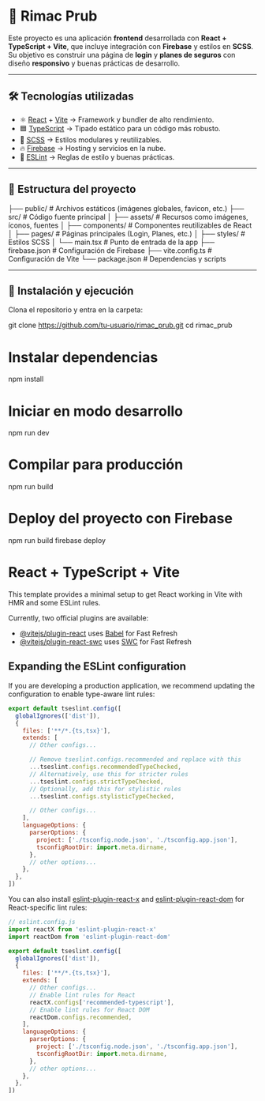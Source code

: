 # 🌟 Rimac Prub

Este proyecto es una aplicación **frontend** desarrollada con **React + TypeScript + Vite**, que incluye integración con **Firebase** y estilos en **SCSS**.  
Su objetivo es construir una página de **login** y **planes de seguros** con diseño **responsivo** y buenas prácticas de desarrollo.

---

## 🛠️ Tecnologías utilizadas
- ⚛️ [React](https://react.dev/) + [Vite](https://vitejs.dev/) → Framework y bundler de alto rendimiento.  
- 🟦 [TypeScript](https://www.typescriptlang.org/) → Tipado estático para un código más robusto.  
- 🎨 [SCSS](https://sass-lang.com/) → Estilos modulares y reutilizables.  
- 🔥 [Firebase](https://firebase.google.com/) → Hosting y servicios en la nube.  
- 📏 [ESLint](https://eslint.org/) → Reglas de estilo y buenas prácticas.  

---

## 📂 Estructura del proyecto

├── public/            # Archivos estáticos (imágenes globales, favicon, etc.)
├── src/               # Código fuente principal
│   ├── assets/        # Recursos como imágenes, íconos, fuentes
│   ├── components/    # Componentes reutilizables de React
│   ├── pages/         # Páginas principales (Login, Planes, etc.)
│   ├── styles/        # Estilos SCSS
│   └── main.tsx       # Punto de entrada de la app
├── firebase.json      # Configuración de Firebase
├── vite.config.ts     # Configuración de Vite
└── package.json       # Dependencias y scripts


---

## 🚀 Instalación y ejecución

Clona el repositorio y entra en la carpeta:


git clone https://github.com/tu-usuario/rimac_prub.git
cd rimac_prub


# Instalar dependencias
npm install

# Iniciar en modo desarrollo
npm run dev

# Compilar para producción
npm run build

# Deploy del proyecto con Firebase
npm run build
firebase deploy


# React + TypeScript + Vite

This template provides a minimal setup to get React working in Vite with HMR and some ESLint rules.

Currently, two official plugins are available:

- [@vitejs/plugin-react](https://github.com/vitejs/vite-plugin-react/blob/main/packages/plugin-react) uses [Babel](https://babeljs.io/) for Fast Refresh
- [@vitejs/plugin-react-swc](https://github.com/vitejs/vite-plugin-react/blob/main/packages/plugin-react-swc) uses [SWC](https://swc.rs/) for Fast Refresh

## Expanding the ESLint configuration

If you are developing a production application, we recommend updating the configuration to enable type-aware lint rules:

```js
export default tseslint.config([
  globalIgnores(['dist']),
  {
    files: ['**/*.{ts,tsx}'],
    extends: [
      // Other configs...

      // Remove tseslint.configs.recommended and replace with this
      ...tseslint.configs.recommendedTypeChecked,
      // Alternatively, use this for stricter rules
      ...tseslint.configs.strictTypeChecked,
      // Optionally, add this for stylistic rules
      ...tseslint.configs.stylisticTypeChecked,

      // Other configs...
    ],
    languageOptions: {
      parserOptions: {
        project: ['./tsconfig.node.json', './tsconfig.app.json'],
        tsconfigRootDir: import.meta.dirname,
      },
      // other options...
    },
  },
])
```

You can also install [eslint-plugin-react-x](https://github.com/Rel1cx/eslint-react/tree/main/packages/plugins/eslint-plugin-react-x) and [eslint-plugin-react-dom](https://github.com/Rel1cx/eslint-react/tree/main/packages/plugins/eslint-plugin-react-dom) for React-specific lint rules:

```js
// eslint.config.js
import reactX from 'eslint-plugin-react-x'
import reactDom from 'eslint-plugin-react-dom'

export default tseslint.config([
  globalIgnores(['dist']),
  {
    files: ['**/*.{ts,tsx}'],
    extends: [
      // Other configs...
      // Enable lint rules for React
      reactX.configs['recommended-typescript'],
      // Enable lint rules for React DOM
      reactDom.configs.recommended,
    ],
    languageOptions: {
      parserOptions: {
        project: ['./tsconfig.node.json', './tsconfig.app.json'],
        tsconfigRootDir: import.meta.dirname,
      },
      // other options...
    },
  },
])
```
